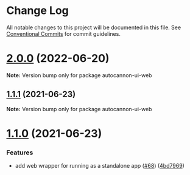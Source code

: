 # Change Log

All notable changes to this project will be documented in this file.
See [Conventional Commits](https://conventionalcommits.org) for commit guidelines.

# [2.0.0](https://github.com/nearform/autocannon-ui/compare/v1.1.1...v2.0.0) (2022-06-20)

**Note:** Version bump only for package autocannon-ui-web





## [1.1.1](https://github.com/nearform/autocannon-ui/compare/v1.1.0...v1.1.1) (2021-06-23)

**Note:** Version bump only for package autocannon-ui-web





# [1.1.0](https://github.com/nearform/autocannon-ui/compare/v1.0.0...v1.1.0) (2021-06-23)


### Features

* add web wrapper for running as a standalone app ([#68](https://github.com/nearform/autocannon-ui/issues/68)) ([4bd7969](https://github.com/nearform/autocannon-ui/commit/4bd7969fe2a7acc60e9d67a4ac68d34c06a8ebb5))
